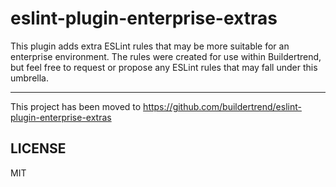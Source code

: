# eslint-plugin-enterprise-extras

This plugin adds extra ESLint rules that may be more suitable for an enterprise environment. The rules were created for use within Buildertrend, but feel free to request or propose any ESLint rules that may fall under this umbrella.

------------

This project has been moved to https://github.com/buildertrend/eslint-plugin-enterprise-extras

## LICENSE

MIT
